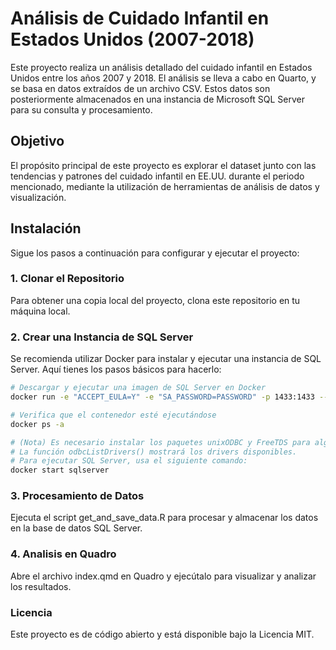 # Análisis de Cuidado Infantil en Estados Unidos (2007-2018)

Este proyecto realiza un análisis detallado del cuidado infantil en Estados Unidos entre los años 2007 y 2018. El análisis se lleva a cabo en Quarto, y se basa en datos extraídos de un archivo CSV. Estos datos son posteriormente almacenados en una instancia de Microsoft SQL Server para su consulta y procesamiento.

## Objetivo

El propósito principal de este proyecto es explorar el dataset junto con las tendencias y patrones del cuidado infantil en EE.UU. durante el periodo mencionado, mediante la utilización de herramientas de análisis de datos y visualización.

## Instalación

Sigue los pasos a continuación para configurar y ejecutar el proyecto:

### 1. Clonar el Repositorio

Para obtener una copia local del proyecto, clona este repositorio en tu máquina local.

### 2. Crear una Instancia de SQL Server

Se recomienda utilizar Docker para instalar y ejecutar una instancia de SQL Server. Aquí tienes los pasos básicos para hacerlo:

``` bash
# Descargar y ejecutar una imagen de SQL Server en Docker
docker run -e "ACCEPT_EULA=Y" -e "SA_PASSWORD=PASSWORD" -p 1433:1433 --name sqlserver -d mcr.microsoft.com/mssql/server:2019-latest

# Verifica que el contenedor esté ejecutándose
docker ps -a

# (Nota) Es necesario instalar los paquetes unixODBC y FreeTDS para algunas configuraciones de SO
# La función odbcListDrivers() mostrará los drivers disponibles.
# Para ejecutar SQL Server, usa el siguiente comando:
docker start sqlserver
```

### 3. Procesamiento de Datos

Ejecuta el script get_and_save_data.R para procesar y almacenar los datos en la base de datos SQL Server.

### 4. Analisis en Quadro

Abre el archivo index.qmd en Quadro y ejecútalo para visualizar y analizar los resultados.

### Licencia

Este proyecto es de código abierto y está disponible bajo la Licencia MIT.
